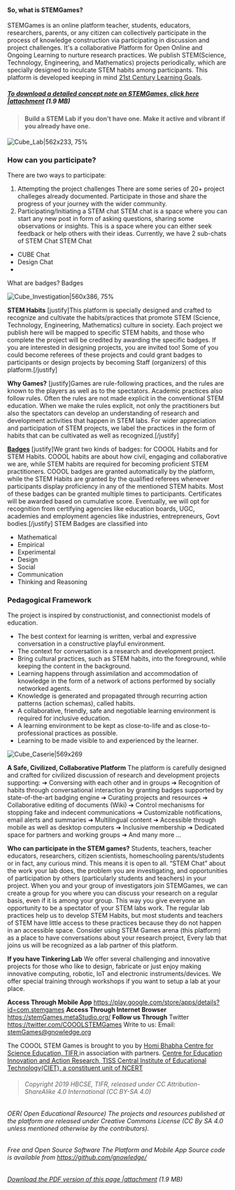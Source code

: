 #### **So, what is STEMGames?**
STEMGames is an online platform teacher, students, educators, researchers, parents, or any citizen can collectively participate in the process of knowledge construction via participating in discussion and project challenges. It's a collaborative Platform for Open Online and Ongoing Learning to nurture research practices. 
We publish STEM(Science, Technology, Engineering, and Mathematics) projects periodically, which are specially designed to inculcate STEM habits among participants. This platform is developed keeping in mind [21st Century Learning Goals](https://en.wikipedia.org/wiki/21st_century_skills).

##### [To download a detailed concept note on STEMGames, click here |attachment](upload://fYpm6bZrgn5LDeeksiAq8yTF1dK.pdf) (1.9 MB)
> #### **Build a STEM Lab if you don’t have one. Make it active and vibrant if you already have one.**

![Cube_Lab|562x233, 75%](https://stemgames.metastudio.org/uploads/default/original/2X/9/90f972b4f100fffbf0b5bdc213e1bb993bc36594.jpeg)

### **How can you participate?**
There are two ways to participate:
1. Attempting the project challenges
There are some series of 20+ project challeges already documented. Participate in those and share the progress of your journey with the wider community. 
2. Participating/Initiating a STEM chat
STEM chat is a space where you can start any new post in form of asking questions, sharing some observations or insights. This is a space where you can either seek feedback or help others with their ideas. Currently, we have 2 sub-chats of STEM Chat 
STEM Chat
* CUBE Chat
* Design Chat
* 

What are badges? 
Badges


![Cube_Investigation|560x386, 75%](upload://eVI37GXseVmw7QkiVSFK7XOaC0x.jpeg) 


**STEM Habits** 
[justify]This platform is specially designed and crafted to recognize and cultivate the habits/practices that promote STEM (Science, Technology, Engineering, Mathematics) culture in society. Each project we publish here will be mapped to specific STEM habits, and those who complete the project will be credited by awarding the specific badges. If you are interested in designing projects, you are invited too! Some of you could become referees of these projects and could grant badges to participants or design projects by becoming Staff (organizers) of this platform.[/justify] 

**Why Games?** 
[justify]Games are rule-following practices, and the rules are known to the players as well as to the spectators. Academic practices also follow rules. Often the rules are not made explicit in the conventional STEM education. When we make the rules explicit, not only the practitioners but also the spectators can develop an understanding of research and development activities that happen in STEM labs. For wider appreciation and participation of STEM projects, we label the practices in the form of habits that can be cultivated as well as recognized.[/justify] 

**[Badges](https://stemgames.metastudio.org/badges)** 
[justify]We grant two kinds of badges: for COOOL Habits and for STEM Habits. COOOL habits are about how civil, engaging and collaborative we are, while STEM habits are required for becoming proficient STEM practitioners. COOOL badges are granted automatically by the platform, while the STEM Habits are granted by the qualified referees whenever participants display proficiency in any of the mentioned STEM habits. Most of these badges can be granted multiple times to participants. Certificates will be awarded based on cumulative score. Eventually, we will opt for recognition from certifying agencies like education boards, UGC, academies and employment agencies like industries, entrepreneurs, Govt bodies.[/justify] 
STEM Badges are classified into
*  Mathematical 
* Empirical 
* Experimental 
* Design 
* Social 
* Communication 
* Thinking and Reasoning 


### **Pedagogical Framework**
The project is inspired by constructionist, and connectionist models of education. 
* The best context for learning is written, verbal and expressive conversation in a constructive playful environment. 
* The context for conversation is a research and development project. 
* Bring cultural practices, such as STEM habits, into the foreground, while keeping the content in the background. 
* Learning happens through assimilation and accommodation of knowledge in the form of a network of actions performed by socially networked agents. 
* Knowledge is generated and propagated through recurring action patterns (action schemas), called habits. 
* A collaborative, friendly, safe and negotiable learning environment is required for inclusive education. 
* A learning environment to be kept as close-to-life and as close-to- professional practices as possible. 
* Learning to be made visible to and experienced by the learner. 

![Cube_Caserie|569x269](upload://4eRXeAcMsOUWuQpeVl7alKhs9iA.png) 

**A Safe, Civilized, Collaborative Platform** 
The platform is carefully designed and crafted for civilized discussion of research and development projects supporting: 
➔ Conversing with each other and in groups 
➔ Recognition of habits through conversational interaction by granting badges supported by state-of-the-art badging engine 
➔ Curating projects and resources 
➔ Collaborative editing of documents (Wiki) 
➔ Control mechanisms for stopping fake and indecent communications 
➔ Customizable notifications, email alerts and summaries 
➔ Multilingual content 
➔ Accessible through mobile as well as desktop computers 
➔ Inclusive membership 
➔ Dedicated space for partners and working groups
➔ And many more ... 

**Who can participate in the STEM games?** 
Students, teachers, teacher educators, researchers, citizen scientists, homeschooling parents/students or in fact, any curious mind. This means it is open to all. 
 “STEM Chat” about the work your lab does, the problem you are investigating, and opportunities of participation by others (particularly students and teachers) in your project. When you and your group of investigators join STEMGames, we can create a group for you where you can discuss your research on a regular basis, even if it is among your group. This way you give everyone an opportunity to be a spectator of your STEM labs work. The regular lab practices help us to develop STEM Habits, but most students and teachers of STEM have little access to these practices because they do not happen in an accessible space. Consider using STEM Games arena (this platform) as a place to have conversations about your research project, Every lab that joins us will be recognized as a lab partner of this platform. 

**If you have Tinkering Lab** We offer several challenging and innovative projects for those who like to design, fabricate or just enjoy making innovative computing, robotic, IoT and electronic instruments/devices. We offer special training through workshops if you want to setup a lab at your place. 


**Access Through Mobile App** 
https://play.google.com/store/apps/details?id=com.stemgames 
**Access Through Internet Browser** 
https://stemGames.metaStudio.org/ 
**Follow us Through** 
Twitter https://twitter.com/COOOLSTEMGames 
Write to us: Email: stemGames@gnowledge.org 

The COOOL STEM Games is brought to you by [Homi Bhabha Centre for Science Education, TIFR ](http://www.hbcse.tifr.res.in/) in association with partners.
[Centre for Education Innovation and Action Research, TISS ](https://tiss.edu/view/6/mumbai-campus/centre-for-education-innovation-and-action-researc/about-us-11/)
[Central Institute of Educational Technology(CIET), a constituent unit of NCERT ](https://ciet.nic.in/)

>###### Copyright 2019 HBCSE, TIFR, released under CC Attribution-ShareAlike 4.0 International (CC BY-SA 4.0) 


###### OER( Open Educational Resource) The projects and resources published at the platform are released under Creative Commons License (CC By SA 4.0 unless mentioned otherwise by the contributors). 

###### Free and Open Source Software The Platform and Mobile App Source code is available from https://github.com/gnowledge/ 

###### [Download the PDF version of this page |attachment](upload://fYpm6bZrgn5LDeeksiAq8yTF1dK.pdf) (1.9 MB)
